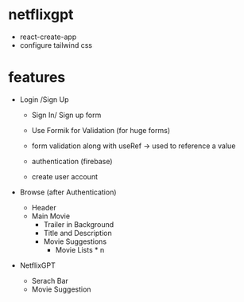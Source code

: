 # netflixgpt
- react-create-app
- configure tailwind css


# features
- Login /Sign Up
    - Sign In/ Sign up form
    - Use Formik for Validation (for huge forms)
    - form validation along with useRef -> used to reference a value

    - authentication (firebase)
    - create user account
- Browse (after Authentication)
    - Header
    - Main Movie
        - Trailer in Background
        - Title and Description
        - Movie Suggestions
            - Movie Lists * n

- NetflixGPT
    - Serach Bar
    - Movie Suggestion


    
     
